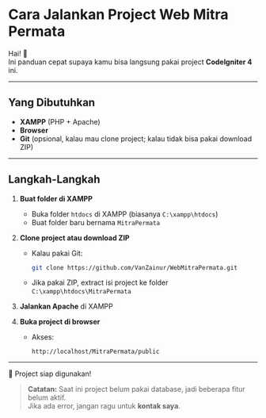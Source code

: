# Cara Jalankan Project Web Mitra Permata

Hai! 👋  
Ini panduan cepat supaya kamu bisa langsung pakai project **CodeIgniter 4** ini.

---

## Yang Dibutuhkan
- **XAMPP** (PHP + Apache)  
- **Browser**  
- **Git** (opsional, kalau mau clone project; kalau tidak bisa pakai download ZIP)

---

## Langkah-Langkah

1. **Buat folder di XAMPP**  
   - Buka folder `htdocs` di XAMPP (biasanya `C:\xampp\htdocs`)  
   - Buat folder baru bernama `MitraPermata`

2. **Clone project atau download ZIP**  
   - Kalau pakai Git:
     ```bash
     git clone https://github.com/VanZainur/WebMitraPermata.git
     ```
   - Jika pakai ZIP, extract isi project ke folder `C:\xampp\htdocs\MitraPermata`

3. **Jalankan Apache** di XAMPP

4. **Buka project di browser**  
   - Akses:
     ```
     http://localhost/MitraPermata/public
     ```

---

🎉 Project siap digunakan!  

> **Catatan:** Saat ini project belum pakai database, jadi beberapa fitur belum aktif.  
> Jika ada error, jangan ragu untuk **kontak saya**.
